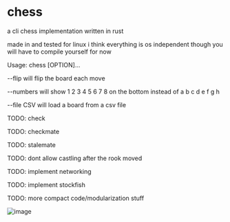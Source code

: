 # chess
a cli chess implementation written in rust

made in and tested for linux i think everything is os independent though you will have to compile yourself for now

Usage: chess [OPTION]...

--flip will flip the board each move

--numbers will show 1 2 3 4 5 6 7 8 on the bottom instead of a b c d e f g h

--file CSV will load a board from a csv file

TODO: check

TODO: checkmate

TODO: stalemate

TODO: dont allow castling after the rook moved

TODO: implement networking

TODO: implement stockfish

TODO: more compact code/modularization stuff

![image](https://user-images.githubusercontent.com/55570525/231251408-e46ff9f4-b055-41ca-931d-42b127c8dc5f.png)
